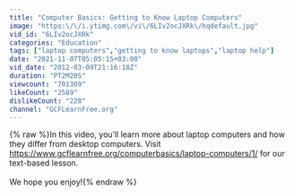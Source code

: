 ```yaml
---
title: "Computer Basics: Getting to Know Laptop Computers"
image: "https:\/\/i.ytimg.com\/vi\/6LIv2ocJXRk\/hqdefault.jpg"
vid_id: "6LIv2ocJXRk"
categories: "Education"
tags: ["laptop computers","getting to know laptops","laptop help"]
date: "2021-11-07T05:05:15+03:00"
vid_date: "2012-03-09T21:16:18Z"
duration: "PT2M20S"
viewcount: "701309"
likeCount: "2589"
dislikeCount: "228"
channel: "GCFLearnFree.org"
---
```

{% raw %}In this video, you’ll learn more about laptop computers and how they differ from desktop computers. Visit <a rel="nofollow" target="blank" href="https://www.gcflearnfree.org/computerbasics/laptop-computers/1/">https://www.gcflearnfree.org/computerbasics/laptop-computers/1/</a> for our text-based lesson.<br /><br />We hope you enjoy!{% endraw %}
